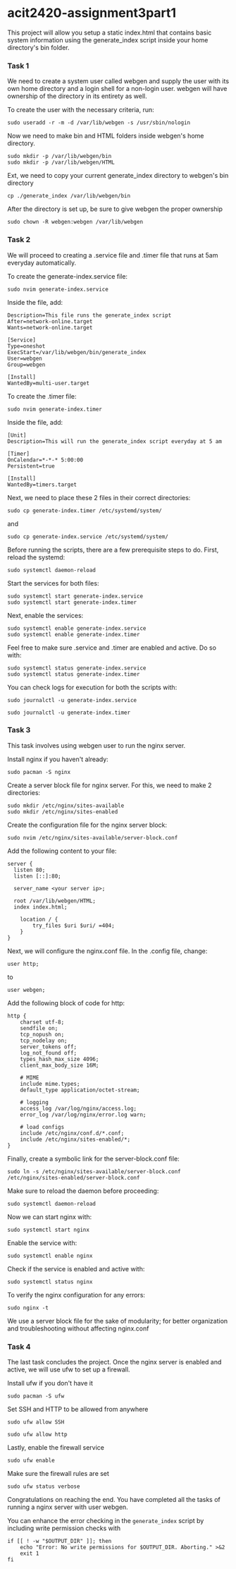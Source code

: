 # acit2420-assignment3part1

This project will allow you setup a static index.html that contains basic system information using the generate_index script inside your home directory's bin folder.

### Task 1 

We need to create a system user called webgen and supply the user with its own home directory and a login shell for a non-login user. webgen will have ownership of the directory in its entirety as well. 

To create the user with the necessary criteria, run:
```
sudo useradd -r -m -d /var/lib/webgen -s /usr/sbin/nologin
```

Now we need to make bin and HTML folders inside webgen's home directory.
```
sudo mkdir -p /var/lib/webgen/bin
sudo mkdir -p /var/lib/webgen/HTML
```

Ext, we need to copy your current generate_index directory to webgen's bin directory
```
cp ./generate_index /var/lib/webgen/bin
```

After the directory is set up, be sure to give webgen the proper ownership
```
sudo chown -R webgen:webgen /var/lib/webgen
```

### Task 2

We will proceed to creating a .service file and .timer file that runs at 5am everyday automatically.

To create the generate-index.service file:
```
sudo nvim generate-index.service
```

Inside the file, add:
```[Unit]
Description=This file runs the generate_index script
After=network-online.target
Wants=network-online.target

[Service]
Type=oneshot
ExecStart=/var/lib/webgen/bin/generate_index
User=webgen
Group=webgen

[Install]
WantedBy=multi-user.target
```

To create the .timer file:
```
sudo nvim generate-index.timer
```

Inside the file, add:
```
[Unit]
Description=This will run the generate_index script everyday at 5 am

[Timer]
OnCalendar=*-*-* 5:00:00
Persistent=true

[Install]
WantedBy=timers.target
```

Next, we need to place these 2 files in their correct directories:
```
sudo cp generate-index.timer /etc/systemd/system/
```
and
```
sudo cp generate-index.service /etc/systemd/system/
```

Before running the scripts, there are a few prerequisite steps to do. First, reload the systemd:
```
sudo systemctl daemon-reload
```
Start the services for both files:
```
sudo systemctl start generate-index.service
sudo systemctl start generate-index.timer
```
Next, enable the services:
```
sudo systemctl enable generate-index.service
sudo systemctl enable generate-index.timer
```
Feel free to make sure .service and .timer are enabled and active. Do so with:
```
sudo systemctl status generate-index.service
sudo systemctl status generate-index.timer
```

You can check logs for execution for both the scripts with:
```
sudo journalctl -u generate-index.service
```
```
sudo journalctl -u generate-index.timer
```

### Task 3

This task involves using webgen user to run the nginx server.

Install nginx if you haven't already:
```
sudo pacman -S nginx
```

Create a server block file for nginx server. For this, we need to make 2 directories:
```
sudo mkdir /etc/nginx/sites-available
sudo mkdir /etc/nginx/sites-enabled
```

Create the configuration file for the nginx server block:
```
sudo nvim /etc/nginx/sites-available/server-block.conf
```
Add the following content to your file:
```
server {
  listen 80;
  listen [::]:80;

  server_name <your server ip>;

  root /var/lib/webgen/HTML;
  index index.html;

  	location / {
    	try_files $uri $uri/ =404;
	}
}
```

Next, we will configure the nginx.conf file. In the .config file, change:
```
user http;
``` 
to 
```
user webgen;
```
Add the following block of code for http:
```
http {
    charset utf-8;
    sendfile on;
    tcp_nopush on;
    tcp_nodelay on;
    server_tokens off;
    log_not_found off;
    types_hash_max_size 4096;
    client_max_body_size 16M;

    # MIME
    include mime.types;
    default_type application/octet-stream;

    # logging
    access_log /var/log/nginx/access.log;
    error_log /var/log/nginx/error.log warn;

    # load configs
    include /etc/nginx/conf.d/*.conf;
    include /etc/nginx/sites-enabled/*;
}
```
Finally, create a symbolic link for the server-block.conf file:
```
sudo ln -s /etc/nginx/sites-available/server-block.conf /etc/nginx/sites-enabled/server-block.conf
```

Make sure to reload the daemon before proceeding:
```
sudo systemctl daemon-reload
```
Now we can start nginx with:
```
sudo systemctl start nginx
```
Enable the service with:
```
sudo systemctl enable nginx
```
Check if the service is enabled and active with:
```
sudo systemctl status nginx
```

To verify the nginx configuration for any errors:
```
sudo nginx -t
```

We use a server block file for the sake of modularity; for better organization and troubleshooting without affecting nginx.conf


### Task 4

The last task concludes the project. Once the nginx server is enabled and active, we will use ufw to set up a firewall.

Install ufw if you don't have it
```
sudo pacman -S ufw
```
Set SSH and HTTP to be allowed from anywhere
```
sudo ufw allow SSH
```
```
sudo ufw allow http
```
Lastly, enable the firewall service
```
sudo ufw enable
```
Make sure the firewall rules are set
```
sudo ufw status verbose
```

Congratulations on reaching the end. You have completed all the tasks of running a nginx server with user webgen.

You can enhance the error checking in the `generate_index` script by including write permission checks with
```
if [[ ! -w "$OUTPUT_DIR" ]]; then
    echo "Error: No write permissions for $OUTPUT_DIR. Aborting." >&2
    exit 1
fi
```


















